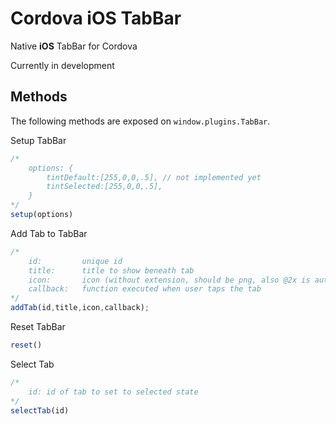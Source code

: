 # Cordova iOS TabBar

Native **iOS** TabBar for Cordova

Currently in development

## Methods

The following methods are exposed on `window.plugins.TabBar`.

Setup TabBar
```javascript
/*
    options: {
        tintDefault:[255,0,0,.5], // not implemented yet
        tintSelected:[255,0,0,.5],
    }
*/
setup(options)
```

Add Tab to TabBar
```javascript
/*
    id:         unique id
    title:      title to show beneath tab
    icon:       icon (without extension, should be png, also @2x is auto added)
    callback:   function executed when user taps the tab
*/
addTab(id,title,icon,callback);
```

Reset TabBar
```javascript
reset()
```

Select Tab
```javascript
/*
    id: id of tab to set to selected state
*/
selectTab(id)
```
